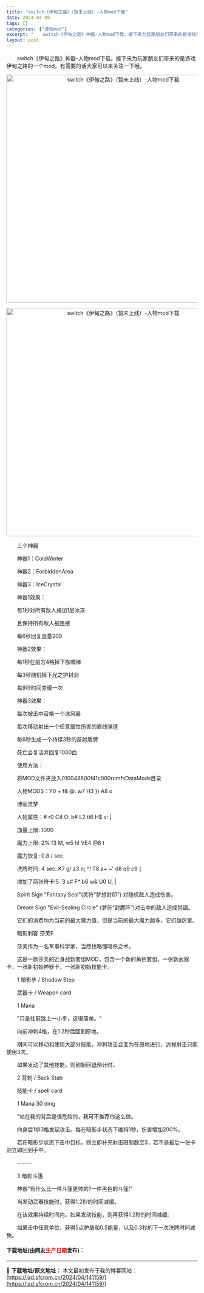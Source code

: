 ```yaml
---
title: "switch《伊甸之路》（暂未上线）-人物mod下载"
date: 2024-04-09
tags: []
categories: ["游戏mod"]
excerpt: "　　switch《伊甸之路》神器-人物mod下载。接下来为玩家朋友们带来的是游戏伊甸之路的一个mod，有需要的话大家可以来关注一下哦。 　　三个神器 　　神器1：ColdWinter 　　神器2：ForbiddenArea 　　神器3：IceCrystal 　　神器1效果： 　　每1秒对所有敌人施加&hellip;"
layout: post
---
```


 <p>　　switch《伊甸之路》神器-人物mod下载。接下来为玩家朋友们带来的是游戏伊甸之路的一个mod，有需要的话大家可以来关注一下哦。</p> <p align="center"><img align="" border="0" src="https://lad.sfcrom.cn/wp-content/uploads/2024/04/20240409_661501b9a4ddd.webp" width="600" alt="switch《伊甸之路》（暂未上线）-人物mod下载" /></p> <p align="center"><img align="" border="0" src="https://lad.sfcrom.cn/wp-content/uploads/2024/04/20240409_661501ba0f24c.webp" width="600" alt="switch《伊甸之路》（暂未上线）-人物mod下载" /></p> <p>　　三个神器</p> <p>　　神器1：ColdWinter</p> <p>　　神器2：ForbiddenArea</p> <p>　　神器3：IceCrystal</p> <p>　　神器1效果：</p> <p>　　每1秒对所有敌人施加1层冰冻</p> <p>　　且保持所有敌人被连接</p> <p>　　每6秒回复血量200</p> <p>　　神器2效果：</p> <p>　　每1秒在前方4格掉下咖喱棒</p> <p>　　每3秒随机掉下光之护封剑</p> <p>　　每9秒时间变缓一次</p> <p>　　神器3效果：</p> <p>　　每次被击中召唤一个冰风暴</p> <p>　　每次移动射出一个任意属性伤害的直线弹道</p> <p>　　每6秒生成一个持续3秒的反射盾牌</p> <p>　　死亡会复活并回复1000血</p> <p>　　使用方法：</p> <p>　　将MOD文件夹放入010048800f41c000romfsDataMods目录</p> <p>　　人物MODS：Y0 + f&amp; @: w7 H3 }) A8 o</p> <p>　　博丽灵梦</p> <p>　　人物属性：# r0 C4 O: b# L2 ti6 H$ v: |</p> <p>　　血量上限: 1000</p> <p>　　魔力上限: 2% f3 M, w5 h! VE4 @8 t</p> <p>　　魔力恢复: 0.8 / sec</p> <p>　　洗牌时间: 4 sec: K7 g/ z3 n; ^! T8 a+ ~&#39; d8 q9 c9 {</p> <p>　　增加了两张符卡!5 `3 s# F* b6 w&amp; U0 U, |</p> <p>　　Spirit Sign &quot;Fantasy Seal&quot;(灵符&ldquo;梦想封印&rdquo;) 对随机敌人造成伤害。</p> <p>　　Dream Sign &quot;Evil-Sealing Circle&quot; (梦符&ldquo;封魔阵&rdquo;)对击中的敌人造成禁锢。</p> <p>　　它们的消费均为当前的最大魔力值，但是当前的最大魔力越多，它们越厉害。</p> <p>　　暗影刺客 莎芙F</p> <p>　　莎芙作为一名军事科学家，当然也略懂暗杀之术。</p> <p>　　这是一款莎芙的近身战新套组MOD，包含一个新的角色套组，一张新武器卡，一张新初始神器卡，一张新初始技能卡。</p> <p>　　1 暗影步 / Shadow Step</p> <p>　　武器卡 / Weapon card</p> <p>　　1 Mana</p> <p>　　&quot;只是往前跳上一小步，这很简单。&quot;</p> <p>　　向前冲刺4格，在1.2秒后回到原地。</p> <p>　　期间可以移动和使用大部分技能，冲刺攻击会变为在原地进行，远程射击只能使用3次。</p> <p>　　如果发动了其他技能，则刷新回退倒计时。</p> <p>　　2 背刺 / Back Stab</p> <p>　　技能卡 / spell card</p> <p>　　1 Mana 30 dmg</p> <p>　　&quot;站在我的背后是很危险的，我可不推荐你这么做。</p> <p>　　向身后1排3格发起攻击。每在暗影步状态下维持1秒，伤害增加200%。</p> <p>　　若在暗影步状态下击中目标，则立即补充射击限制数至3，若不是最后一张卡则立即回到手中。</p> <p>　　------</p> <p>　　3 暗影斗篷</p> <p>　　神器&quot;有什么比一件斗篷更帅的?一件黑色的斗篷!&quot;</p> <p>　　当发动武器技能时，获得1.2秒的时间减缓。</p> <p>　　在该效果持续时间内，如果发动技能，则再获得1.2秒的时间减缓;</p> <p>　　如果击中任意单位，获得5点护盾和0.5能量，以及0.3秒的下一次洗牌时间减免。</p> <p><h4>下载地址(由网友<font color="red">生产日期</font>发布)：</h4></p> 

---
📖 **下载地址/原文地址：** 本文最初发布于我的博客网站：[https://lad.sfcrom.cn/2024/04/141159/](https://lad.sfcrom.cn/2024/04/141159/)
